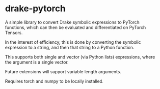 # drake-pytorch
A simple library to convert Drake symbolic expressions to PyTorch functions,
which can then be evaluated and differentiated on PyTorch Tensors.

In the interest of efficiency, this is done by converting the symbolic
expression to a string, and then that string to a Python function.

This supports both single and vector (via Python lists) expressions, where the
argument is a single vector.

Future extensions will support variable length arguments.

Requires torch and numpy to be locally installed.
